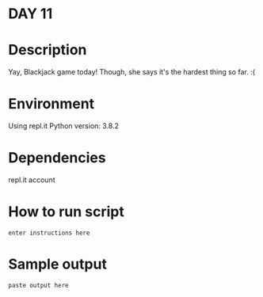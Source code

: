 
# DAY 11

# Description
Yay, Blackjack game today!  Though, she says it's the hardest thing so far. :(

# Environment
Using repl.it
Python version: 3.8.2

# Dependencies
repl.it account

# How to run script
```
enter instructions here
```

# Sample output
```
paste output here
```
